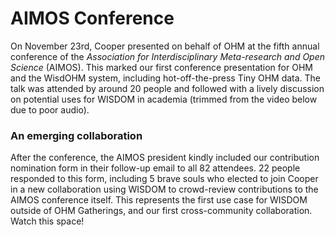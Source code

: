 # AIMOS Conference
On November 23rd, Cooper presented on behalf of OHM at the fifth annual conference of the _Association for Interdisciplinary Meta-research and Open Science_ (AIMOS). This marked our first conference presentation for OHM and the WisdOHM system, including hot-off-the-press Tiny OHM data. The talk was attended by around 20 people and followed with a lively discussion on potential uses for WISDOM in academia (trimmed from the video below due to poor audio). 

### An emerging collaboration
After the conference, the AIMOS president kindly included our contribution nomination form in their follow-up email to all 82 attendees. 22 people responded to this form, including 5 brave souls who elected to join Cooper in a new collaboration using WISDOM to crowd-review contributions to the AIMOS conference itself. This represents the first use case for WISDOM outside of OHM Gatherings, and our first cross-community collaboration. Watch this space! 
